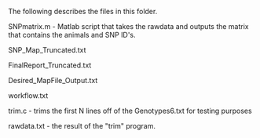 The following describes the files in this folder.


SNPmatrix.m - Matlab script that takes the rawdata and outputs the matrix that contains the animals and SNP ID's.



SNP_Map_Truncated.txt



FinalReport_Truncated.txt



Desired_MapFile_Output.txt



workflow.txt

trim.c - trims the first N lines off of the Genotypes6.txt for testing purposes

rawdata.txt - the result of the "trim" program.
